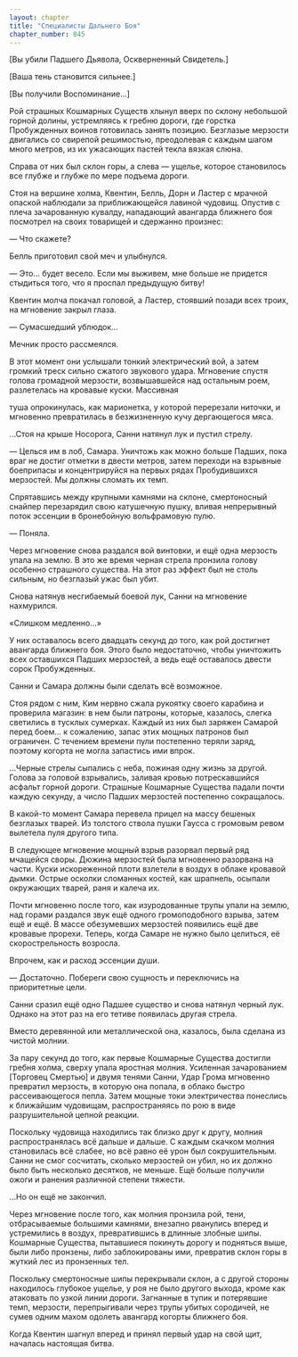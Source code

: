 ```yaml
---
layout: chapter
title: "Специалисты Дальнего Боя"
chapter_number: 845
---
```


[Вы убили Падшего Дьявола, Оскверненный Свидетель.]

[Ваша тень становится сильнее.]

[Вы получили Воспоминание...]

Рой страшных Кошмарных Существ хлынул вверх по склону небольшой горной долины, устремляясь к гребню дороги, где горстка Пробужденных воинов готовилась занять позицию. Безглазые мерзости двигались со свирепой решимостью, преодолевая с каждым шагом много метров, из их ужасающих пастей текла вязкая слюна.

Справа от них был склон горы, а слева — ущелье, которое становилось все глубже и глубже по мере подъема дороги.

Стоя на вершине холма, Квентин, Белль, Дорн и Ластер с мрачной опаской наблюдали за приближающейся лавиной чудовищ. Опустив с плеча зачарованную кувалду, нападающий авангарда ближнего боя посмотрел на своих товарищей и сдержанно произнес:

— Что скажете?

Белль приготовил свой меч и улыбнулся.

— Это... будет весело. Если мы выживем, мне больше не придется стыдиться того, что я проспал предыдущую битву!

Квентин молча покачал головой, а Ластер, стоявший позади всех троих, на мгновение закрыл глаза.

— Сумасшедший ублюдок...

Мечник просто рассмеялся.

В этот момент они услышали тонкий электрический вой, а затем громкий треск сильно сжатого звукового удара. Мгновение спустя голова громадной мерзости, возвышавшейся над остальным роем, разлетелась на кровавые куски. Массивная

туша опрокинулась, как марионетка, у которой перерезали ниточки, и мгновенно превратилась в безжизненную кучу дергающегося мяса.

...Стоя на крыше Носорога, Санни натянул лук и пустил стрелу.

— Целься им в лоб, Самара. Уничтожь как можно больше Падших, пока враг не достиг отметки в двести метров, затем переходи на взрывные боеприпасы и концентрируйся на первых рядах Пробудившихся мерзостей. Мы должны сломать их темп.

Спрятавшись между крупными камнями на склоне, смертоносный снайпер перезарядил свою катушечную пушку, вливая непрерывный поток эссенции в бронебойную вольфрамовую пулю.

— Поняла.

Через мгновение снова раздался вой винтовки, и ещё одна мерзость упала на землю. В это же время черная стрела пронзила голову особенно страшного существа. На этот раз эффект был не столь сильным, но безглазый ужас был убит.

Снова натянув несгибаемый боевой лук, Санни на мгновение нахмурился.

«Слишком медленно...»

У них оставалось всего двадцать секунд до того, как рой достигнет авангарда ближнего боя. Этого было недостаточно, чтобы уничтожить всех оставшихся Падших мерзостей, а ведь ещё оставалось двести сорок Пробужденных.

Санни и Самара должны были сделать всё возможное.

Стоя рядом с ним, Ким нервно сжала рукоятку своего карабина и проверила магазин: в нем были патроны, которые, казалось, слегка светились в тусклых сумерках. Каждый из них был заряжен Самарой перед боем... к сожалению, запас этих мощных патронов был ограничен. С течением времени пули постепенно теряли заряд, поэтому когорта не могла запастись ими впрок.

...Черные стрелы сыпались с неба, пожиная одну жизнь за другой. Голова за головой взрывались, заливая кровью потрескавшийся асфальт горной дороги. Страшные Кошмарные Существа падали почти каждую секунду, а число Падших мерзостей постепенно сокращалось.

В какой-то момент Самара перевела прицел на массу бешеных безглазых тварей. Из толстого ствола пушки Гаусса с громовым ревом вылетела пуля другого типа.

В следующее мгновение мощный взрыв разорвал первый ряд мчащейся своры. Дюжина мерзостей была мгновенно разорвана на части. Куски искореженной плоти взлетели в воздух в облаке кровавой дымки. Острые осколки сломанных костей, как шрапнель, осыпали окружающих тварей, раня и калеча их.

Почти мгновенно после того, как изуродованные трупы упали на землю, над горами раздался звук ещё одного громоподобного взрыва, затем ещё и ещё. В массе обезумевших мерзостей появились ещё две кровавые прорехи. Теперь, когда Самаре не нужно было целиться, её скорострельность возросла.

Впрочем, как и расход эссенции души.

— Достаточно. Побереги свою сущность и переключись на приоритетные цели.

Санни сразил ещё одно Падшее существо и снова натянул черный лук. Однако на этот раз на его тетиве появилась другая стрела.

Вместо деревянной или металлической она, казалось, была сделана из чистой молнии.

За пару секунд до того, как первые Кошмарные Существа достигли гребня холма, сверху упала яростная молния. Усиленная зачарованием [Торговец Смертью] и двумя тенями Санни, Удар Грома мгновенно превратил мерзость, в которую она попала, в облако быстро рассеивающегося пепла. Затем мощные токи электричества понеслись к ближайшим чудовищам, распространяясь по рою в виде разрушительной цепной реакции.

Поскольку чудовища находились так близко друг к другу, молния распространялась всё дальше и дальше. С каждым скачком молния становилась всё слабее, но всё равно её урон был сокрушительным. Санни не смог сосчитать, сколько мерзостей он убил, но их должно было быть несколько десятков, не меньше. Ещё больше получили ожоги и ранения различной степени тяжести.

...Но он ещё не закончил.

Через мгновение после того, как молния пронзила рой, тени, отбрасываемые большими камнями, внезапно рванулись вперед и устремились в воздух, превратившись в длинные злобные шипы. Кошмарные Существа, пытавшиеся покинуть дорогу и подняться выше, были либо пронзены, либо заблокированы ими, превратив склон горы в жуткий лес из пронзенных тел.

Поскольку смертоносные шипы перекрывали склон, а с другой стороны находилось глубокое ущелье, у роя не было другого выхода, кроме как атаковать по узкой линии дороги. Загнанные в тупик и потерявшие темп, мерзости, перепрыгивали через трупы убитых сородичей, не сумев одним махом одолеть авангард когорты ближнего боя.

Когда Квентин шагнул вперед и принял первый удар на свой щит, началась настоящая битва.